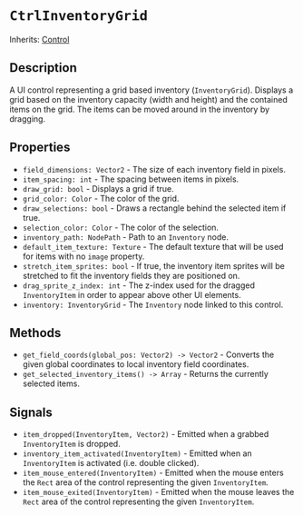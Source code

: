 # `CtrlInventoryGrid`

Inherits: [Control](https://docs.godotengine.org/en/stable/classes/class_control.html)

## Description

A UI control representing a grid based inventory (`InventoryGrid`). Displays a grid based on the inventory capacity (width and height) and the contained items on the grid. The items can be moved around in the inventory by dragging.

## Properties

* `field_dimensions: Vector2` - The size of each inventory field in pixels.
* `item_spacing: int` - The spacing between items in pixels.
* `draw_grid: bool` - Displays a grid if true.
* `grid_color: Color` - The color of the grid.
* `draw_selections: bool` - Draws a rectangle behind the selected item if true.
* `selection_color: Color` - The color of the selection.
* `inventory_path: NodePath` - Path to an `Inventory` node.
* `default_item_texture: Texture` - The default texture that will be used for items with no `image` property.
* `stretch_item_sprites: bool` - If true, the inventory item sprites will be stretched to fit the inventory fields they are positioned on.
* `drag_sprite_z_index: int` - The z-index used for the dragged `InventoryItem` in order to appear above other UI elements.
* `inventory: InventoryGrid` - The `Inventory` node linked to this control.

## Methods

* `get_field_coords(global_pos: Vector2) -> Vector2` - Converts the given global coordinates to local inventory field coordinates.
* `get_selected_inventory_items() -> Array` - Returns the currently selected items.

## Signals

* `item_dropped(InventoryItem, Vector2)` - Emitted when a grabbed `InventoryItem` is dropped.
* `inventory_item_activated(InventoryItem)` - Emitted when an `InventoryItem` is activated (i.e. double clicked).
* `item_mouse_entered(InventoryItem)` - Emitted when the mouse enters the `Rect` area of the control representing the given `InventoryItem`.
* `item_mouse_exited(InventoryItem)` - Emitted when the mouse leaves the `Rect` area of the control representing the given `InventoryItem`.